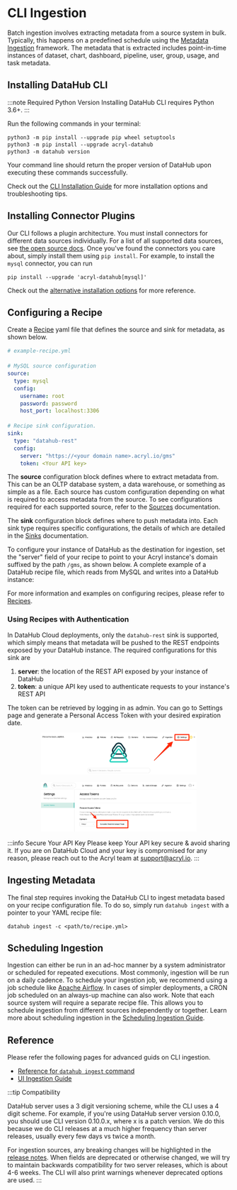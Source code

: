 # CLI Ingestion

Batch ingestion involves extracting metadata from a source system in bulk. Typically, this happens on a predefined schedule using the [Metadata Ingestion](../docs/components.md#ingestion-framework) framework.
The metadata that is extracted includes point-in-time instances of dataset, chart, dashboard, pipeline, user, group, usage, and task metadata.

## Installing DataHub CLI

:::note Required Python Version
Installing DataHub CLI requires Python 3.6+.
:::

Run the following commands in your terminal:

```
python3 -m pip install --upgrade pip wheel setuptools
python3 -m pip install --upgrade acryl-datahub
python3 -m datahub version
```

Your command line should return the proper version of DataHub upon executing these commands successfully.


Check out the [CLI Installation Guide](../docs/cli.md#installation) for more installation options and troubleshooting tips.


## Installing Connector Plugins 

Our CLI follows a plugin architecture. You must install connectors for different data sources individually. 
For a list of all supported data sources, see [the open source docs](../docs/cli.md#sources).
Once you've found the connectors you care about, simply install them using `pip install`.
For example, to install the `mysql` connector, you can run

```shell
pip install --upgrade 'acryl-datahub[mysql]'
```
Check out the [alternative installation options](../docs/cli.md#alternate-installation-options) for more reference.

## Configuring a Recipe

Create a [Recipe](recipe_overview.md) yaml file that defines the source and sink for metadata, as shown below.

```yaml
# example-recipe.yml

# MySQL source configuration
source:
  type: mysql
  config:
    username: root
    password: password
    host_port: localhost:3306

# Recipe sink configuration.
sink:
  type: "datahub-rest"
  config:
    server: "https://<your domain name>.acryl.io/gms"
    token: <Your API key>
```
The **source** configuration block defines where to extract metadata from. This can be an OLTP database system, a data warehouse, or something as simple as a file. Each source has custom configuration depending on what is required to access metadata from the source. To see configurations required for each supported source, refer to the [Sources](source_overview.md) documentation.

The **sink** configuration block defines where to push metadata into. Each sink type requires specific configurations, the details of which are detailed in the [Sinks](sink_overview.md) documentation.

To configure your instance of DataHub as the destination for ingestion, set the "server" field of your recipe to point to your Acryl instance's domain suffixed by the path `/gms`, as shown below.
A complete example of a DataHub recipe file, which reads from MySQL and writes into a DataHub instance:

For more information and examples on configuring recipes, please refer to [Recipes](recipe_overview.md).


### Using Recipes with Authentication
In DataHub Cloud deployments, only the `datahub-rest` sink is supported, which simply means that metadata will be pushed to the REST endpoints exposed by your DataHub instance. The required configurations for this sink are

1. **server**: the location of the REST API exposed by your instance of DataHub
2. **token**: a unique API key used to authenticate requests to your instance's REST API

The token can be retrieved by logging in as admin. You can go to Settings page and generate a Personal Access Token with your desired expiration date.

<p align="center">
  <img width="70%"  src="https://raw.githubusercontent.com/datahub-project/static-assets/main/imgs/saas/home-(1).png"/>
</p>

<p align="center">
  <img width="70%"  src="https://raw.githubusercontent.com/datahub-project/static-assets/main/imgs/saas/settings.png"/>
</p>

:::info Secure Your API Key
Please keep Your API key secure & avoid sharing it. 
If you are on DataHub Cloud and your key is compromised for any reason, please reach out to the Acryl team at support@acryl.io.
:::


## Ingesting Metadata
The final step requires invoking the DataHub CLI to ingest metadata based on your recipe configuration file.
To do so, simply run `datahub ingest` with a pointer to your YAML recipe file:
```shell
datahub ingest -c <path/to/recipe.yml>
```

## Scheduling Ingestion

Ingestion can either be run in an ad-hoc manner by a system administrator or scheduled for repeated executions. Most commonly, ingestion will be run on a daily cadence.
To schedule your ingestion job, we recommend using a job schedule like [Apache Airflow](https://airflow.apache.org/). In cases of simpler deployments, a CRON job scheduled on an always-up machine can also work.
Note that each source system will require a separate recipe file. This allows you to schedule ingestion from different sources independently or together.
Learn more about scheduling ingestion in the [Scheduling Ingestion Guide](/metadata-ingestion/schedule_docs/intro.md).

## Reference

Please refer the following pages for advanced guids on CLI ingestion.

- [Reference for `datahub ingest` command](../docs/cli.md#ingest)
- [UI Ingestion Guide](../docs/ui-ingestion.md)

:::tip Compatibility

DataHub server uses a 3 digit versioning scheme, while the CLI uses a 4 digit scheme. For example, if you're using DataHub server version 0.10.0, you should use CLI version 0.10.0.x, where x is a patch version.
We do this because we do CLI releases at a much higher frequency than server releases, usually every few days vs twice a month.

For ingestion sources, any breaking changes will be highlighted in the [release notes](../docs/how/updating-datahub.md). When fields are deprecated or otherwise changed, we will try to maintain backwards compatibility for two server releases, which is about 4-6 weeks. The CLI will also print warnings whenever deprecated options are used.
:::


